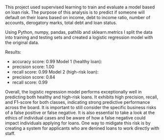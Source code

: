 This project used supervised learning to train and evaluate a model based on loan risk. The purpose of this analysis is to predict if someone will default on their loans based on income, debt to income ratio, number of accounts, derogatory marks, total debt and loan status. 

Using Python, numpy, pandas, pathlib and sklearn.metrics I split the data into training and testing sets and created a logistic regression model with the original data.

Results:
- accuracy score: 0.99
Model 1 (healthy loan):
- precision score: 1.00
- recall score: 0.99
Model 2 (high-risk loan):
- precision score: 0.84
- recall score: 0.99

Overall, the logistic regression model performs exceptionally well in predicting both healthy and high-risk loans. It exhibits high precision, recall, and F1-score for both classes, indicating strong predictive performance across the board. It is important to still consider the specific business risks of a false positive or false negative. It is also essential to take a look at the ethics of individual cases and be aware of how a false negative could impact individuals applying for loans. One way to midigate this risk is by creating a system for applicants who are denined loans to work directly with staff.

